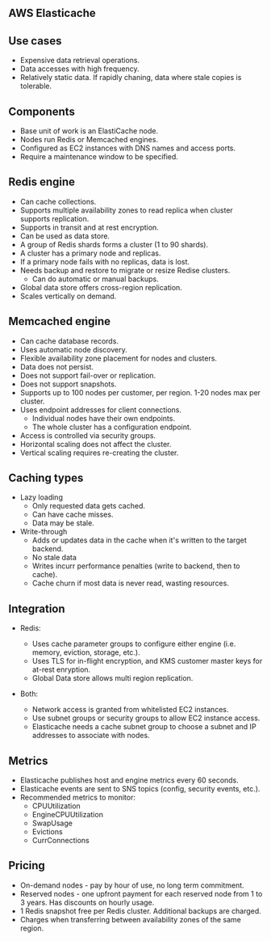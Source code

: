 ## AWS Elasticache

## Use cases

- Expensive data retrieval operations.
- Data accesses with high frequency.
- Relatively static data. If rapidly chaning, data where stale copies is tolerable.

## Components

- Base unit of work is an ElastiCache node.
- Nodes run Redis or Memcached engines.
- Configured as EC2 instances with DNS names and access ports.
- Require a maintenance window to be specified.

## Redis engine

- Can cache collections.
- Supports multiple availability zones to read replica when cluster supports replication.
- Supports in transit and at rest encryption.
- Can be used as data store.
- A group of Redis shards forms a cluster (1 to 90 shards).
- A cluster has a primary node and replicas.
- If a primary node fails with no replicas, data is lost.
- Needs backup and restore to migrate or resize Redise clusters.
  - Can do automatic or manual backups.
- Global data store offers cross-region replication.
- Scales vertically on demand.

## Memcached engine

- Can cache database records.
- Uses automatic node discovery.
- Flexible availability zone placement for nodes and clusters.
- Data does not persist.
- Does not support fail-over or replication.
- Does not support snapshots.
- Supports up to 100 nodes per customer, per region. 1-20 nodes max per cluster.
- Uses endpoint addresses for client connections.
  - Individual nodes have their own endpoints.
  - The whole cluster has a configuration endpoint.
- Access is controlled via security groups.
- Horizontal scaling does not affect the cluster.
- Vertical scaling requires re-creating the cluster.

## Caching types

- Lazy loading
  - Only requested data gets cached.
  - Can have cache misses.
  - Data may be stale.
- Write-through
  - Adds or updates data in the cache when it's written to the target backend.
  - No stale data
  - Writes incurr performance penalties (write to backend, then to cache).
  - Cache churn if most data is never read, wasting resources.

## Integration

- Redis:
  - Uses cache parameter groups to configure either engine (i.e. memory, eviction, storage, etc.).
  - Uses TLS for in-flight encryption, and KMS customer master keys for at-rest enryption.
  - Global Data store allows multi region replication.

- Both:
  - Network access is granted from whitelisted EC2 instances.
  - Use subnet groups or security groups to allow EC2 instance access.
  - Elasticache needs a cache subnet group to choose a subnet and IP addresses to associate with nodes.

## Metrics

- Elasticache publishes host and engine metrics every 60 seconds.
- Elasticache events are sent to SNS topics (config, security events, etc.).
- Recommended metrics to monitor:
  - CPUUtilization
  - EngineCPUUtilization
  - SwapUsage
  - Evictions
  - CurrConnections

## Pricing

- On-demand nodes - pay by hour of use, no long term commitment.
- Reserved nodes - one upfront payment for each reserved node from 1 to 3 years. Has discounts on hourly usage.
- 1 Redis snapshot free per Redis cluster. Additional backups are charged.
- Charges when transferring between availability zones of the same region.
